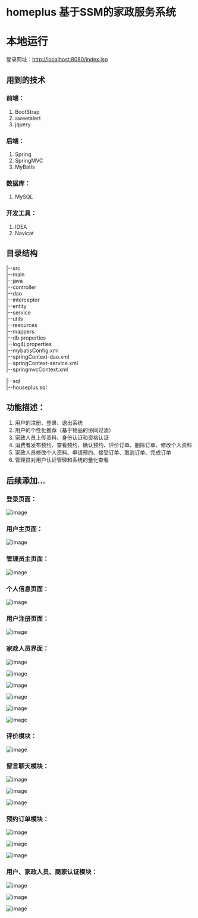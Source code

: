 # homeplus     基于SSM的家政服务系统
   # 本地运行

登录网址：[http://localhost:8080/index.jsp](http://localhost:8080/index.jsp)

## 用到的技术

### 前端：
1. BootStrap  
2. sweetalert  
3. jquery  

### 后端：
1. Spring  
2. SpringMVC  
3. MyBatis  

### 数据库：
1. MySQL  

### 开发工具：
1. IDEA  
2. Navicat  

## 目录结构

|--src  
    |--main  
        |--java  
        |--controller  
        |--dao  
        |--interceptor  
        |--entity  
        |--service  
        |--utils  
    |--resources  
        |--mappers  
        |--db.properties  
        |--log4j.properties  
        |--mybatisConfig.xml  
        |--springContext-dao.xml  
        |--springContext-service.xml  
        |--springmvcContext.xml  

|--sql  
    |--houseplus.sql  


## 功能描述：

1. 用户的注册、登录、退出系统  
2. 用户的个性化推荐（基于物品的协同过滤）  
3. 家政人员上传资料、身份认证和资格认证  
4. 消费者发布预约、查看预约、确认预约、评价订单、删除订单、修改个人资料  
5. 家政人员修改个人资料、申请预约、接受订单、取消订单、完成订单  
6. 管理员对用户认证管理和系统的量化查看

## 后续添加...


   ### 登录页面：
   
   ![image](https://github.com/user-attachments/assets/6fde6820-5128-4a69-9609-7b1433959310)

   ### 用户主页面：
   
   ![image](https://github.com/user-attachments/assets/f07489f9-9a33-42b0-96e3-9fd9ee5c353e)
   
   ### 管理员主页面：
   
   ![image](https://github.com/user-attachments/assets/aa22b592-f5a6-4cf9-a227-149370d084af)
   
   ### 个人信息页面：
   
   ![image](https://github.com/user-attachments/assets/bd4bd7c2-84e3-4238-8556-2a49b75a7730)
   
   ### 用户注册页面：
   
   ![image](https://github.com/user-attachments/assets/57cce001-69da-4998-9af7-d2adbee6f56a)
   
   ### 家政人员界面：
   
   ![image](https://github.com/user-attachments/assets/79461476-c907-4d96-a22c-ccd7a259b51f)

   ![image](https://github.com/user-attachments/assets/4e172ce0-1715-49ca-a46a-80187b1b8515)
   
   ![image](https://github.com/user-attachments/assets/d02843ae-317b-49c1-8dcb-035aabf72766)
   
   ![image](https://github.com/user-attachments/assets/0d713435-bd18-4846-b7b7-3d19c1e42b68)
   
   ![image](https://github.com/user-attachments/assets/2e4ef80b-b5ec-4015-a25d-d1413559d1b7)
   
   ![image](https://github.com/user-attachments/assets/328b8fe5-5f6e-401a-bebb-2c8693aefd95)
   
   ### 评价模块：
   
   ![image](https://github.com/user-attachments/assets/161f970e-705b-4c88-90db-2a7a13ddf229)
   
   ### 留言聊天模块：
   
   ![image](https://github.com/user-attachments/assets/60cb4bc2-b199-4e31-9c95-fc71e3db08d6)
   
   ![image](https://github.com/user-attachments/assets/30d9286e-7640-4752-bfb0-15457a830aed)
   
   ![image](https://github.com/user-attachments/assets/53ff0a75-82f8-43e9-9279-6578e87550e6)
   
   ### 预约订单模块：
   
   ![image](https://github.com/user-attachments/assets/83748a2a-f8c9-4382-9e7d-4c57b3ee578f)
   
   ![image](https://github.com/user-attachments/assets/66bea5f5-359d-43c3-8008-6491166b9117)
   
   ![image](https://github.com/user-attachments/assets/a8cfec68-f43b-4745-9afa-75ec38ce5981)
   
   ### 用户、家政人员、商家认证模块：
   
   ![image](https://github.com/user-attachments/assets/a437d90f-ccb7-4b3d-a86c-00d34669e1ce)
   
   ![image](https://github.com/user-attachments/assets/11a29f26-77a7-425b-a8a9-2f93f072636d)
   
   ![image](https://github.com/user-attachments/assets/1fa16a7d-3714-4fe0-9f86-febd0bee0db2)

   


